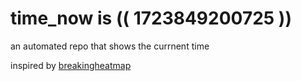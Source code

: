 # time_now is (( 1723849200725 ))

an automated repo that shows the currnent time

inspired by [breakingheatmap](https://github.com/breakingheatmap/breakingheatmap)
